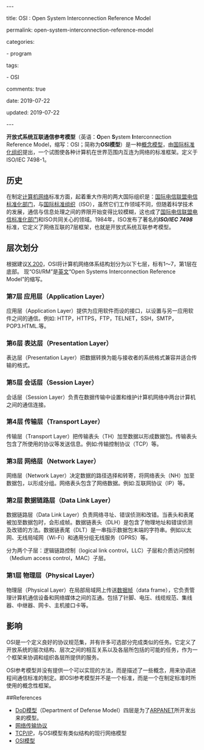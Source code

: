 \---

title: OSI : Open System Interconnection Reference Model

permalink: open-system-interconnection-reference-model

categories:

\- program

tags: 

\- OSI

comments: true

date: 2019-07-22

updated: 2019-07-22

\---

**开放式系统互联通信参考模型**（英语：**O**pen **S**ystem **I**nterconnection Reference Model，缩写：OSI；简称为**OSI模型**）是一种[概念模型](https://zh.wikipedia.org/wiki/概念模型)，由[国际标准化组织](https://zh.wikipedia.org/wiki/国际标准化组织)提出，一个试图使各种计算机在世界范围内互连为网络的标准框架。定义于ISO/IEC 7498-1。

## 历史

在制定[计算机网络](https://zh.wikipedia.org/wiki/计算机网络)标准方面，起着重大作用的两大国际组织是：[国际电信联盟电信标准化部门](https://zh.wikipedia.org/wiki/國際電信聯盟電信標準化部門)，与[国际标准组织](https://zh.wikipedia.org/wiki/国际标准组织)（ISO），虽然它们工作领域不同，但随着科学技术的发展，通信与信息处理之间的界限开始变得比较模糊，这也成了[国际电信联盟电信标准化部门](https://zh.wikipedia.org/wiki/國際電信聯盟電信標準化部門)和ISO共同关心的领域。1984年，ISO发布了著名的***ISO/IEC 7498***标准，它定义了网络互联的7层框架，也就是开放式系统互联参考模型。



## 层次划分

根据建议[X.200](https://www.itu.int/rec/T-REC-X.200-199407-I)，OSI将计算机网络体系结构划分为以下七层，标有1～7，第1层在底部。 现“OSI/RM”是[英文](https://zh.wikipedia.org/wiki/英文)“Open Systems Interconnection Reference Model”的缩写。

### 第7层 应用层（Application Layer）

应用层（Application Layer）提供为应用软件而设的接口，以设置与另一应用软件之间的通信。例如: HTTP，HTTPS，FTP，TELNET，SSH，SMTP，POP3.HTML.等。

### 第6层 表达层（Presentation Layer）

表达层（Presentation Layer）把数据转换为能与接收者的系统格式兼容并适合传输的格式。

### 第5层 会话层（Session Layer）

会话层（Session Layer）负责在数据传输中设置和维护计算机网络中两台计算机之间的通信连接。

### 第4层 传输层（Transport Layer）

传输层（Transport Layer）把传输表头（TH）加至数据以形成数据包。传输表头包含了所使用的协议等发送信息。例如:传输控制协议（TCP）等。

### 第3层 网络层（Network Layer）

网络层（Network Layer）决定数据的路径选择和转寄，将网络表头（NH）加至数据包，以形成分组。网络表头包含了网络数据。例如:互联网协议（IP）等。

### 第2层 数据链路层（Data Link Layer）

数据链路层（Data Link Layer）负责网络寻址、错误侦测和改错。当表头和表尾被加至数据包时，会形成帧。数据链表头（DLH）是包含了物理地址和错误侦测及改错的方法。数据链表尾（DLT）是一串指示数据包末端的字符串。例如以太网、无线局域网（Wi-Fi）和通用分组无线服务（GPRS）等。

分为两个子层：逻辑链路控制（logical link control，LLC）子层和介质访问控制（Medium access control，MAC）子层。

### 第1层 物理层（Physical Layer）

物理层（Physical Layer）在局部局域网上传送[数据帧](https://zh.wikipedia.org/wiki/数据帧)（data frame），它负责管理计算机通信设备和网络媒体之间的互通。包括了针脚、电压、线缆规范、集线器、中继器、网卡、主机接口卡等。

## 影响

OSI是一个定义良好的协议规范集，并有许多可选部分完成类似的任务。它定义了开放系统的层次结构、层次之间的相互关系以及各层所包括的可能的任务，作为一个框架来协调和组织各层所提供的服务。

OSI参考模型并没有提供一个可以实现的方法，而是描述了一些概念，用来协调进程间通信标准的制定。即OSI参考模型并不是一个标准，而是一个在制定标准时所使用的概念性框架。



##References

- [DoD模型](https://zh.wikipedia.org/w/index.php?title=DoD模型&action=edit&redlink=1)（Department of Defense Model）四层是为了[ARPANET](https://zh.wikipedia.org/wiki/ARPANET)所开发出来的模型。
- [网络传输协议](https://zh.wikipedia.org/wiki/網路傳輸協議)
- [TCP/IP](https://zh.wikipedia.org/wiki/TCP/IP)，与OSI模型有类似结构的现行网络模型
- [OSI模型](https://zh.wikipedia.org/wiki/OSI模型)